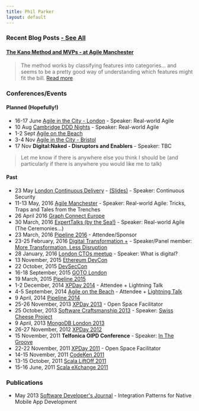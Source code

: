 ```yaml
---
title: Phil Parker
layout: default
---
```


### Recent Blog Posts [- See All](/blog/)

#### [The Kano Method and MVPs - at Agile Manchester](2016/05/16/kano-and-mvp/)
> The method works by classifying features into categories... and seems to be a pretty good way of understanding which features might fit the bill.
> [Read more](2016/05/16/kano-and-mvp/)

### Conferences/Events

#### Planned (Hopefully!)



- 16-17 June [Agile in the City - London](http://agileinthecity.net/2016/london/sessions/index.php?session=500) - Speaker: Real-world Agile
- 10 Aug [Cambridge DDD Nights](http://www.meetup.com/CambridgeDDDNights/events/231093059/) - Speaker: Real-world Agile
- 1-2 Sept [Agile on the Beach](http://agileonthebeach.com/)
- 3-4 Nov [Agile in the City - Bristol](http://agileinthecity.net/2016/bristol/)
- 17 Nov **Digital:Naked - Disruptors and Enablers** - Speaker: TBC

> Let me know if there is anywhere else you think I should be (and particularly if there is anywhere you would like me to talk)

#### Past

- 23 May [London Continuous Delivery](https://vimeo.com/168470076) - [(Slides)](http://www.slideshare.net/EqualExperts/continuous-security) - Speaker: Continuous Security
- 11-13 May, 2016 [Agile Manchester](http://agilemanchester.net/2016/sessions/index.php?session=503) - Speaker: Real-world Agile: Tricks, Traps and Tales from the Trenches
- 26 April 2016 [Graph Connect Europe](http://graphconnect.com)
- 30 March, 2016 [ExpertTalks (by the Sea!)](http://www.meetup.com/Expert-Talks/events/229575362/) - Speaker: Real-world Agile (The Ceremonies...)
- 23 March, 2016 [Pipeline 2016](http://web.pipelineconf.info/) - Attendee/Sponsor
- 23-25 February, 2016 [Digital Transformation +](http://www.digitaltransformationplus.com/conference-day-one---february-24th-2016-agendaday) - Speaker/Panel member: [More Transformation, Less Disruption](http://www.cxnetwork.com/cx-digital/videos/how-do-bbc-and-merlin-entertainments-make-the-most/)
- 28 January, 2016 [London CTOs meetup](http://www.meetup.com/LondonCTOs/) - Speaker: What is digital?
- 13 November, 2015 [Ethereum DevCon](https://devcon.ethereum.org/)
- 22 October, 2015 [DevSecCon](https://www.devseccon.com/)
- 16-18 September, 2015 [GOTO London](http://gotocon.com/goto-london-2015/)
- 19 March, 2015 [Pipeline 2015](http://web.pipelineconf.info/2015-event/) 
- 1-2 December, 2014 [XPDay 2014](http://xpday.wordpress.com/) - Attendee + Lightning Talk
- 4-5 September, 2014 [Agile on the Beach](http://agileonthebeach.com/) - Attendee + [Lightning Talk](/2014/09/04/architecture-101+domain-alignment/)
- 9 April, 2014 [Pipeline 2014](http://web.pipelineconf.info/2014-event/)
- 25-26 November, 2013 [XPDay 2013](http://xpday.wordpress.com/) - Open Space Facilitator
- 25 October, 2013 [Software Craftsmanship 2013](http://www.codemanship.co.uk/softwarecraftsmanship/) - Speaker: [Swiss Cheese Project](http://about.swisscheeseproject.com/sc2013.html)
- 9 April, 2013 [MongoDB London 2013](http://www.mongodb.com/events/mongodb-london-2013)
- 26-27 November, 2012 [XPDay 2012](http://xpday.wordpress.com/page/2/)
- 15 November, 2011 **Telfonica OIPD Conference** - Speaker: [In The Groove](http://www.youtube.com/watch?v=fTYwj625Tp8)
- 22-22 November, 2011 [XPDay 2011](http://xpday2011.wordpress.com/) - Open Space Facilitator
- 14-15 November, 2011 [CodeKen 2011](http://codeken.com/codeken-2012/codeken-2011.html)
- 13-15 October, 2011 [Scala LiftOff 2011](https://skillsmatter.com/conferences/803-scala-lift-off-london-2011)
- 15-16 June, 2011 [Scala eXchange 2011](https://skillsmatter.com/conferences/857-scala-exchange-2011)

### Publications

- May 2013 [Software Developer's Journal](http://sdjournal.org/new-issue-iphone-development-all-you-have-to-know/) - Integration Patterns for Native Mobile App Development


